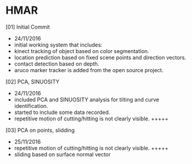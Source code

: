 # HMAR

[01] Initial Commit
- 24/11/2016
- initial working system that includes:
 - kinect tracking of object based on color segmentation.
 - location prediction based on fixed scene points and direction vectors.
 - contact detection based on depth.
 - aruco marker tracker is added from the open source project.

[02] PCA, SINUOSITY
- 24/11/2016
- included PCA and SINUOSITY analysis for tilting and curve identification.
- started to include some data recorded.
- repetitive motion of cutting/hitting is not clearly visible. +++++

[03] PCA on points, slidding
- 25/11/2016
- repetitive motion of cutting/hitting is not clearly visible. +++++
- sliding based on surface normal vector
